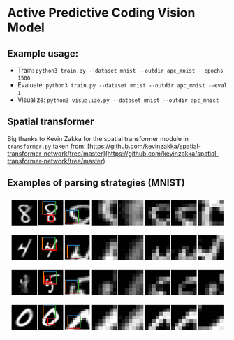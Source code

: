 # Active Predictive Coding Vision Model
## Example usage:
* Train: `python3 train.py --dataset mnist --outdir apc_mnist --epochs 1500`
* Evaluate: `python3 train.py --dataset mnist --outdir apc_mnist --eval 1`
* Visualize: `python3 visualize.py --dataset mnist --outdir apc_mnist`

## Spatial transformer
Big thanks to Kevin Zakka for the spatial transformer module in `transformer.py` taken from: [https://github.com/kevinzakka/spatial-transformer-network/tree/master](https://github.com/kevinzakka/spatial-transformer-network/tree/master)

## Examples of parsing strategies (MNIST)
![](https://raw.githubusercontent.com/gklezd/apc-vision/main/examples/example1.gif)
![](https://raw.githubusercontent.com/gklezd/apc-vision/main/examples/example2.gif)
![](https://raw.githubusercontent.com/gklezd/apc-vision/main/examples/example3.gif)
![](https://raw.githubusercontent.com/gklezd/apc-vision/main/examples/example4.gif)

